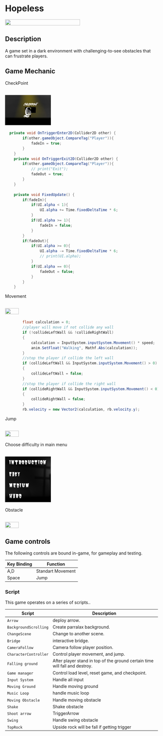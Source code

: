 # Hopeless

<img src="https://github.com/ChristopherAngrico/Hopeless-Game/blob/main/Assets/Hopless-min.gif?raw=true" height="70%" width="70%">

## Description
A game set in a dark environment with challenging-to-see obstacles that can frustrate players.

## Game Mechanic
<p>CheckPoint<p/><br/>
<img src="https://github.com/ChristopherAngrico/Hopeless-Game/blob/main/AllPhoto/CheckPoint.png" height="30%" width="30%">
  
```C#
  private void OnTriggerEnter2D(Collider2D other) {
        if(other.gameObject.CompareTag("Player")){
            fadeIn = true;
        }
    }
    private void OnTriggerExit2D(Collider2D other) {
        if(other.gameObject.CompareTag("Player")){
            // print("Exit");
            fadeOut = true;
        }
    }

    private void FixedUpdate() {
        if(fadeIn){
            if(UI.alpha < 1){
                UI.alpha += Time.fixedDeltaTime * 6;
            }
            if(UI.alpha >= 1){
                fadeIn = false; 
            }
        }
        if(fadeOut){
            if(UI.alpha >= 0){
                UI.alpha -= Time.fixedDeltaTime * 6;
                // print(UI.alpha);
            }
            if(UI.alpha == 0){
                fadeOut = false;
            }
        }
    }
```

<p>Movement<p/><br/>
<img src="https://github.com/ChristopherAngrico/Hopeless-Game/assets/87889745/7e33abf1-f6c2-4ca2-9264-99b138fb9920" height="30%" width="30%">

```c#
        float calculation = 0;
        //player will move if not collide any wall
        if (!collideLeftWall && !collideRightWall)
        {
            calculation = InputSystem.inputSystem.Movement() * speed;
            anim.SetFloat("Walking", Mathf.Abs(calculation));
        }
        //stop the player if collide the left wall
        if (collideLeftWall && InputSystem.inputSystem.Movement() > 0)
        {
            collideLeftWall = false;
        }
        //stop the player if collide the right wall
        if (collideRightWall && InputSystem.inputSystem.Movement() < 0)
        {
            collideRightWall = false;
        }
        rb.velocity = new Vector2(calculation, rb.velocity.y);
```

<p>Jump<p/><br/>
<img src="https://github.com/ChristopherAngrico/Hopeless-Game/assets/87889745/7ec1d02b-25a6-49d2-9e89-24cc78910a03" height="30%" width="30%">

<p>Choose difficulty in main menu<p/><br/>
<img src="https://github.com/ChristopherAngrico/Hopeless-Game/blob/main/AllPhoto/MainMenu.png" height="30%" width="30%">

<p>Obstacle<p/><br/>
<img src="https://github.com/ChristopherAngrico/Hopeless-Game/assets/87889745/fb6e7510-35f6-40e5-978c-fe7b4b1f4ea7" height="30%" width="30%">

## Game controls

The following controls are bound in-game, for gameplay and testing.

| Key Binding       | Function          |
| ----------------- | ----------------- |
| A,D           | Standart Movement |
| Space           | Jump |

### Script

This game operates on a series of scripts..

| Script       | Description                                                  |
| ------------------- | ------------------------------------------------------------ |
| `Arrow` | deploy arrow. |
| `BackgroundScrolling`  | Create parralax background. |
| `ChangeScene`  | Change to another scene. |
| `Bridge`  | interactive bridge.  |
| `CameraFollow`  | Camera follow player position.  |
| `CharacterController`  | Control player movement, and jump.  |
| `Falling ground`  | After player stand in top of the ground certain time will fall and destroy. |
| `Game manager`  | Control load level, reset game, and checkpoint. |
| `Input System`  | Handle all input |
| `Moving Ground`  | Handle moving ground |
| `Music Loop`  | handle music loop |
| `Moving Obstacle`  | Handle moving obstacle |
| `Shake`  | Shake obstacle |
| `Shoot arrow`  | TriggerArrow |
| `Swing`  | Handle swing obstacle |
| `TopRock`  | Upside rock will be fall if getting trigger |

